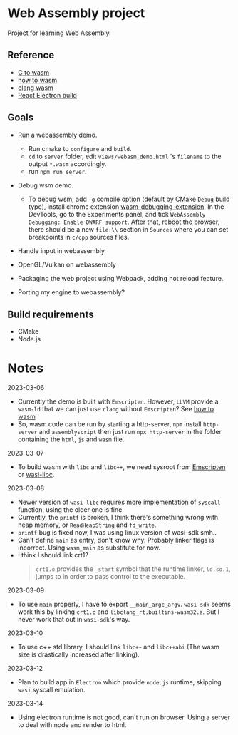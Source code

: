 # Web Assembly project

Project for learning Web Assembly.

## Reference

-   [C to wasm](https://developer.mozilla.org/en-US/docs/WebAssembly/C_to_wasm)
-   [how to wasm](https://github.com/ern0/howto-wasm-minimal/)
-   [clang wasm](https://schellcode.github.io/webassembly-without-emscripten)
-   [React Electron build](https://weirenxue.github.io/2021/08/04/react_electron_build/)

## Goals

-   Run a webassembly demo.
    -   Run cmake to `configure` and `build`.
    -   `cd` to `server` folder, edit `views/webasm_demo.html` 's `filename` to the output `*.wasm` accordingly.
    -   run `npm run server`.
-   Debug wsm demo.

    -   To debug wsm, add `-g` compile option (default by CMake `Debug` build type), install chrome extension [wasm-debugging-extension](https://goo.gle/wasm-debugging-extension).
        In the DevTools, go to the Experiments panel, and tick `WebAssembly Debugging: Enable DWARF support`. After that, reboot the browser, there should be a new `file:\\` section in `Sources` where you can set breakpoints in `c/cpp` sources files.

-   Handle input in webassembly
-   OpenGL/Vulkan on webassembly
-   Packaging the web project using Webpack, adding hot reload feature.
-   Porting my engine to webassembly?

## Build requirements

-   CMake
-   Node.js

# Notes

2023-03-06

-   Currently the demo is built with `Emscripten`.
    However, `LLVM` provide a `wasm-ld` that we can just use `clang` without `Emscripten`?
    See [how to wasm](https://github.com/ern0/howto-wasm-minimal/)
-   So, wasm code can be run by starting a http-server, `npm` install `http-server` and `assemblyscript`
    then just run `npx http-server` in the folder containing the `html`, `js` and `wasm` file.

2023-03-07

-   To build wasm with `libc` and `libc++`, we need sysroot from [Emscripten](https://github.com/emscripten-core/emscripten/tree/main/system) or [wasi-libc](https://github.com/WebAssembly/wasi-libc/tree/main).

2023-03-08

-   Newer version of `wasi-libc` requires more implementation of `syscall` function, using the older one is fine.
-   Currently, the `printf` is broken, I think there's something wrong with heap memory, or `ReadHeapString` and `fd_write`.
-   `printf` bug is fixed now, I was using linux version of wasi-sdk smh..
-   Can't define `main` as entry, don't know why. Probably linker flags is incorrect. Using `wasm_main` as substitute for now.
-   I think I should link crt1?
    > `crt1.o` provides the `_start` symbol that the runtime linker, `ld.so.1`, jumps to in order to pass control to the executable.

2023-03-09

-   To use `main` properly, I have to export `__main_argc_argv`. `wasi-sdk` seems work this by linking `crt1.o` and `libclang_rt.builtins-wasm32.a`.
    But I never work that out in `wasi-sdk`'s way.

2023-03-10

-   To use c++ std library, I should link `libc++` and `libc++abi` (The wasm size is drastically increased after linking).

2023-03-12

-   Plan to build app in `Electron` which provide `node.js` runtime, skipping `wasi` syscall emulation.

2023-03-14

-   Using electron runtime is not good, can't run on browser. Using a server to deal with node and render to html.
